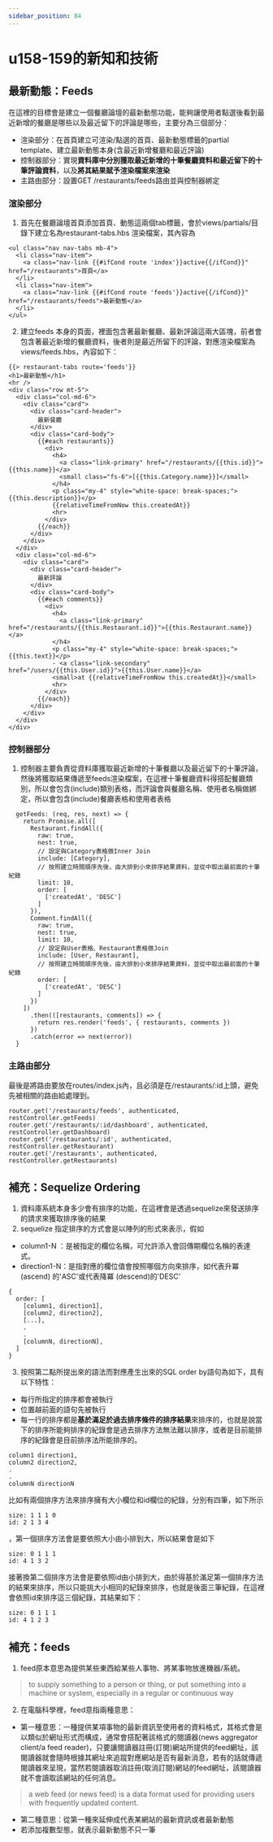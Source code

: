 ```yaml
---
sidebar_position: 84
---
```


# u158-159的新知和技術


## 最新動態：Feeds 
在這裡的目標會是建立一個餐廳論壇的最新動態功能，能夠讓使用者點選後看到最近新增的餐廳是哪些以及最近留下的評論是哪些，主要分為三個部分：
  - 渲染部分：在首頁建立可渲染/點選的首頁、最新動態標籤的partial template、建立最新動態本身(含最近新增餐廳和最近評論)
  - 控制器部分：實現**資料庫中分別獲取最近新增的十筆餐廳資料和最近留下的十筆評論資料**，以及**將其結果賦予渲染檔案來渲染**
  - 主路由部分：設置GET /restaurants/feeds路由並與控制器綁定

### 渲染部分

1. 首先在餐廳論壇首頁添加首頁、動態這兩個tab標籤，會於views/partials/目錄下建立名為restaurant-tabs.hbs 渲染檔案，其內容為
```
<ul class="nav nav-tabs mb-4">
  <li class="nav-item">
    <a class="nav-link {{#ifCond route 'index'}}active{{/ifCond}}" href="/restaurants">首頁</a>
  </li>
  <li class="nav-item">
    <a class="nav-link {{#ifCond route 'feeds'}}active{{/ifCond}}" href="/restaurants/feeds">最新動態</a>
  </li>
</ul>
```

2. 建立feeds 本身的頁面，裡面包含著最新餐廳、最新評論這兩大區塊，前者會包含著最近新增的餐廳資料，後者則是最近所留下的評論，對應渲染檔案為views/feeds.hbs，內容如下：

```
{{> restaurant-tabs route='feeds'}}
<h1>最新動態</h1>
<hr />
<div class="row mt-5">
  <div class="col-md-6">
    <div class="card">
      <div class="card-header">
        最新餐廳
      </div>
      <div class="card-body">
        {{#each restaurants}}
          <div>
            <h4>
              <a class="link-primary" href="/restaurants/{{this.id}}">{{this.name}}</a>
              <small class="fs-6">[{{this.Category.name}}]</small>
            </h4>
            <p class="my-4" style="white-space: break-spaces;">{{this.description}}</p>
            {{relativeTimeFromNow this.createdAt}}
            <hr>
          </div>
        {{/each}}
      </div>
    </div>
  </div>
  <div class="col-md-6">
    <div class="card">
      <div class="card-header">
        最新評論
      </div>
      <div class="card-body">
        {{#each comments}}
          <div>
            <h4>
              <a class="link-primary" href="/restaurants/{{this.Restaurant.id}}">{{this.Restaurant.name}}</a>
            </h4>
            <p class="my-4" style="white-space: break-spaces;">{{this.text}}</p>
            - <a class="link-secondary" href="/users/{{this.User.id}}">{{this.User.name}}</a>
            <small>at {{relativeTimeFromNow this.createdAt}}</small>
            <hr>
          </div>
        {{/each}}
      </div>
    </div>
  </div>
</div> 
```

### 控制器部分
1. 控制器主要負責從資料庫獲取最近新增的十筆餐廳以及最近留下的十筆評論，然後將獲取結果傳遞至feeds渲染檔案，在這裡十筆餐廳資料得搭配餐廳類別，所以會包含(include)類別表格，而評論會與餐廳名稱、使用者名稱做綁定，所以會包含(include)餐廳表格和使用者表格
```
  getFeeds: (req, res, next) => {
    return Promise.all([
      Restaurant.findAll({
        raw: true,
        nest: true,
        // 設定與Category表格做Inner Join
        include: [Category],
        // 按照建立時間順序先後，由大排到小來排序結果資料，並從中取出最前面的十筆紀錄
        limit: 10,
        order: [
          ['createdAt', 'DESC']
        ]
      }),
      Comment.findAll({
        raw: true,
        nest: true,
        limit: 10,
        // 設定與User表格、Restaurant表格做Join
        include: [User, Restaurant],
        // 按照建立時間順序先後，由大排到小來排序結果資料，並從中取出最前面的十筆紀錄
        order: [
          ['createdAt', 'DESC']
        ]
      })
    ])
      .then(([restaurants, comments]) => {
        return res.render('feeds', { restaurants, comments })
      })
      .catch(error => next(error))
  }
```

### 主路由部分
最後是將路由要放在routes/index.js內，且必須是在/restaurants/:id上頭，避免先被相關的路由給處理到。

```
router.get('/restaurants/feeds', authenticated, restController.getFeeds)
router.get('/restaurants/:id/dashboard', authenticated, restController.getDashboard)
router.get('/restaurants/:id', authenticated, restController.getRestaurant)
router.get('/restaurants', authenticated, restController.getRestaurants)
```





## 補充：Sequelize Ordering
1. 資料庫系統本身多少會有排序的功能，在這裡會是透過sequelize來發送排序的請求來獲取排序後的結果
2. sequelize 指定排序的方式會是以陣列的形式來表示，假如
  - column1-N ：是被指定的欄位名稱，可允許添入會回傳期欄位名稱的表達式。
  - direction1-N：是指對應的欄位值會按照哪個方向來排序，如代表升冪 (ascend) 的'ASC'或代表降冪 (descend)的'DESC'
  ```
  {
    order: [
      [column1, direction1],
      [column2, direction2],
      [...],
      .
      .
      [columnN, directionN],
    ]
  }

  ```

3. 按照第二點所提出來的語法而對應產生出來的SQL order by語句為如下，具有以下特性：
  - 每行所指定的排序都會被執行
  - 位置越前面的語句先被執行
  - 每一行的排序都是**基於滿足於過去排序條件的排序結果**來排序的，也就是說當下的排序所能夠排序的紀錄會是過去排序方法無法難以排序，或者是目前能排序的紀錄會是目前排序法所能排序的。
```
column1 direction1,
column2 direction2,
.
.
columnN directionN
```
比如有兩個排序方法來排序擁有大小欄位和id欄位的紀錄，分別有四筆，如下所示
```
size: 1 1 1 0  
id: 2 1 3 4
```
，第一個排序方法會是要依照大小由小排到大，所以結果會是如下
```
size: 0 1 1 1  
id: 4 1 3 2
```
接著換第二個排序方法會是要依照id由小排到大，由於得基於滿足第一個排序方法的結果來排序，所以只能挑大小相同的紀錄來排序，也就是後面三筆紀錄，在這裡會依照id來排序這三個紀錄，其結果如下：
```
size: 0 1 1 1  
id: 4 1 2 3
```
## 補充：feeds
1. feed原本意思為提供某些東西給某些人事物、將某事物放進機器/系統。
> to supply something to a person or thing, or put something into a machine or system, especially in a regular or continuous way

2. 在電腦科學裡，feed意指兩種意思：
  - 第一種意思：一種提供某項事物的最新資訊至使用者的資料格式，其格式會是以類似於網址形式而構成，通常會搭配著該格式的閱讀器(news aggregator client/a feed reader)，只要讓閱讀器註冊(訂閱)網站所提供的feed網址，該閱讀器就會隨時根據其網址來追蹤對應網站是否有最新消息，若有的話就傳遞閱讀器來呈現，當然若閱讀器取消註冊(取消訂閱)網站的feed網址，該閱讀器就不會讀取該網站的任何消息。
  > a web feed (or news feed) is a data format used for providing users with frequently updated content.
  - 第二種意思：從第一種來延伸成代表某網站的最新資訊或者最新動態
  - 若添加複數型態，就表示最新動態不只一筆